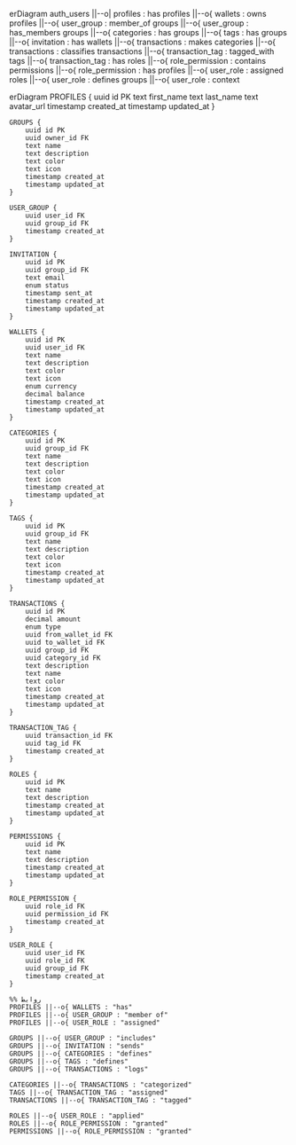 erDiagram
    auth_users ||--o| profiles : has
    profiles ||--o{ wallets : owns
    profiles ||--o{ user_group : member_of
    groups ||--o{ user_group : has_members
    groups ||--o{ categories : has
    groups ||--o{ tags : has
    groups ||--o{ invitation : has
    wallets ||--o{ transactions : makes
    categories ||--o{ transactions : classifies
    transactions ||--o{ transaction_tag : tagged_with
    tags ||--o{ transaction_tag : has
    roles ||--o{ role_permission : contains
    permissions ||--o{ role_permission : has
    profiles ||--o{ user_role : assigned
    roles ||--o{ user_role : defines
    groups ||--o{ user_role : context


erDiagram
    PROFILES {
        uuid id PK
        text first_name
        text last_name
        text avatar_url
        timestamp created_at
        timestamp updated_at
    }

    GROUPS {
        uuid id PK
        uuid owner_id FK
        text name
        text description
        text color
        text icon
        timestamp created_at
        timestamp updated_at
    }

    USER_GROUP {
        uuid user_id FK
        uuid group_id FK
        timestamp created_at
    }

    INVITATION {
        uuid id PK
        uuid group_id FK
        text email
        enum status
        timestamp sent_at
        timestamp created_at
        timestamp updated_at
    }

    WALLETS {
        uuid id PK
        uuid user_id FK
        text name
        text description
        text color
        text icon
        enum currency
        decimal balance
        timestamp created_at
        timestamp updated_at
    }

    CATEGORIES {
        uuid id PK
        uuid group_id FK
        text name
        text description
        text color
        text icon
        timestamp created_at
        timestamp updated_at
    }

    TAGS {
        uuid id PK
        uuid group_id FK
        text name
        text description
        text color
        text icon
        timestamp created_at
        timestamp updated_at
    }

    TRANSACTIONS {
        uuid id PK
        decimal amount
        enum type
        uuid from_wallet_id FK
        uuid to_wallet_id FK
        uuid group_id FK
        uuid category_id FK
        text description
        text name
        text color
        text icon
        timestamp created_at
        timestamp updated_at
    }

    TRANSACTION_TAG {
        uuid transaction_id FK
        uuid tag_id FK
        timestamp created_at
    }

    ROLES {
        uuid id PK
        text name
        text description
        timestamp created_at
        timestamp updated_at
    }

    PERMISSIONS {
        uuid id PK
        text name
        text description
        timestamp created_at
        timestamp updated_at
    }

    ROLE_PERMISSION {
        uuid role_id FK
        uuid permission_id FK
        timestamp created_at
    }

    USER_ROLE {
        uuid user_id FK
        uuid role_id FK
        uuid group_id FK
        timestamp created_at
    }

    %% روابط
    PROFILES ||--o{ WALLETS : "has"
    PROFILES ||--o{ USER_GROUP : "member of"
    PROFILES ||--o{ USER_ROLE : "assigned"

    GROUPS ||--o{ USER_GROUP : "includes"
    GROUPS ||--o{ INVITATION : "sends"
    GROUPS ||--o{ CATEGORIES : "defines"
    GROUPS ||--o{ TAGS : "defines"
    GROUPS ||--o{ TRANSACTIONS : "logs"

    CATEGORIES ||--o{ TRANSACTIONS : "categorized"
    TAGS ||--o{ TRANSACTION_TAG : "assigned"
    TRANSACTIONS ||--o{ TRANSACTION_TAG : "tagged"

    ROLES ||--o{ USER_ROLE : "applied"
    ROLES ||--o{ ROLE_PERMISSION : "granted"
    PERMISSIONS ||--o{ ROLE_PERMISSION : "granted"
